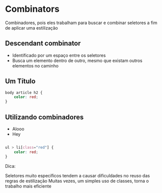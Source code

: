 # Combinators

Combinadores, pois eles trabalham para buscar e combinar seletores a fim de aplicar uma estilização

## Descendant combinator

* Identificado por um espaço entre os seletores
* Busca um elemento dentro de outro, mesmo que existam outros elementos no caminho


<body>
	<article>
		<h2>Um Título</h2>
	</article>
</body>

```css
body article h2 {
	color: red;
}
```

## Utilizando combinadores 



<ul>
  <li>Alooo</li>
  <li class="red">Hey</li>
</ul>

```CSS

ul > li[class="red"] {
	color: red;
}
```

Dica:

Seletores muito específicos tendem a causar dificuldades no reuso das regras de estilização
Muitas vezes, um simples uso de classes, torna o trabalho mais eficiente